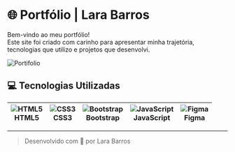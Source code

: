 # 🌐 Portfólio | Lara Barros

Bem-vindo ao meu portfólio!  
Este site foi criado com carinho para apresentar minha trajetória, tecnologias que utilizo e projetos que desenvolvi.

![Portifolio](https://github.com/user-attachments/assets/a7b3a83e-e954-4aaf-a54d-e352eb87d069)

## 💻 Tecnologias Utilizadas

| ![HTML5](https://cdn.jsdelivr.net/gh/devicons/devicon/icons/html5/html5-original.svg) <br> HTML5 | ![CSS3](https://cdn.jsdelivr.net/gh/devicons/devicon/icons/css3/css3-original.svg) <br> CSS3 | ![Bootstrap](https://cdn.jsdelivr.net/gh/devicons/devicon/icons/bootstrap/bootstrap-original.svg) <br> Bootstrap | ![JavaScript](https://cdn.jsdelivr.net/gh/devicons/devicon/icons/javascript/javascript-original.svg) <br> JavaScript | ![Figma](https://cdn.jsdelivr.net/gh/devicons/devicon/icons/figma/figma-original.svg) <br> Figma |
|:--:|:--:|:--:|:--:|:--:|

---

> Desenvolvido com 💙 por Lara Barros

